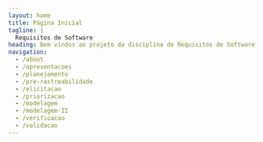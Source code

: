 ```yaml
---
layout: home
title: Página Inicial
tagline: |
  Requisitos de Software
heading: Bem vindos ao projeto da disciplina de Requisitos de Software do segundo semestre do ano de 2020 do aplicativo do Wikipédia (versão Android)!
navigation:
  - /about
  - /apresentacoes
  - /planejamento
  - /pre-rastreabilidade
  - /elicitacao
  - /priorizacao
  - /modelagem
  - /modelagem-II
  - /verificacao
  - /validacao
---
```

